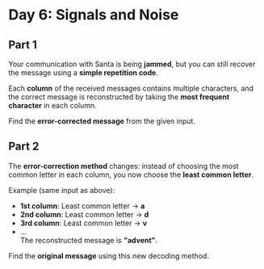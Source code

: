 # Day 6: Signals and Noise

## Part 1

Your communication with Santa is being **jammed**, but you can still recover the message using a **simple repetition code**.  

Each **column** of the received messages contains multiple characters, and the correct message is reconstructed by taking the **most frequent character** in each column.  

Find the **error-corrected message** from the given input.  

## Part 2

The **error-correction method** changes: instead of choosing the most common letter in each column, you now choose the **least common letter**.  

Example (same input as above):  
- **1st column**: Least common letter → **a**  
- **2nd column**: Least common letter → **d**  
- **3rd column**: Least common letter → **v**  
- ...  
The reconstructed message is **"advent"**.  

Find the **original message** using this new decoding method.